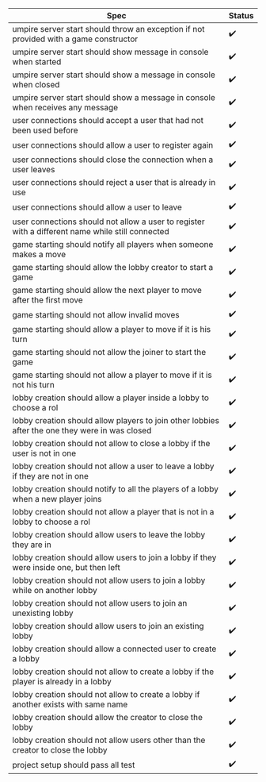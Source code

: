 |Spec|Status|
|----|------|
| umpire server start should throw an exception if not provided with a game constructor | :heavy_check_mark: |
| umpire server start should show message in console when started | :heavy_check_mark: |
| umpire server start should show a message in console when closed | :heavy_check_mark: |
| umpire server start should show a message in console when receives any message | :heavy_check_mark: |
| user connections should accept a user that had not been used before | :heavy_check_mark: |
| user connections should allow a user to register again | :heavy_check_mark: |
| user connections should close the connection when a user leaves | :heavy_check_mark: |
| user connections should reject a user that is already in use | :heavy_check_mark: |
| user connections should allow a user to leave | :heavy_check_mark: |
| user connections should not allow a user to register with a different name while still connected | :heavy_check_mark: |
| game starting should notify all players when someone makes a move | :heavy_check_mark: |
| game starting should allow the lobby creator to start a game | :heavy_check_mark: |
| game starting should allow the next player to move after the first move | :heavy_check_mark: |
| game starting should not allow invalid moves | :heavy_check_mark: |
| game starting should allow a player to move if it is his turn | :heavy_check_mark: |
| game starting should not allow the joiner to start the game | :heavy_check_mark: |
| game starting should not allow a player to move if it is not his turn | :heavy_check_mark: |
| lobby creation should allow a player inside a lobby to choose a rol | :heavy_check_mark: |
| lobby creation should allow players to join other lobbies after the one they were in was closed | :heavy_check_mark: |
| lobby creation should not allow to close a lobby if the user is not in one | :heavy_check_mark: |
| lobby creation should not allow a user to leave a lobby if they are not in one | :heavy_check_mark: |
| lobby creation should notify to all the players of a lobby when a new player joins | :heavy_check_mark: |
| lobby creation should not allow a player that is not in a lobby to choose a rol | :heavy_check_mark: |
| lobby creation should allow users to leave the lobby they are in | :heavy_check_mark: |
| lobby creation should allow users to join a lobby if they were inside one, but then left | :heavy_check_mark: |
| lobby creation should not allow users to join a lobby while on another lobby | :heavy_check_mark: |
| lobby creation should not allow users to join an unexisting lobby | :heavy_check_mark: |
| lobby creation should allow users to join an existing lobby | :heavy_check_mark: |
| lobby creation should allow a connected user to create a lobby | :heavy_check_mark: |
| lobby creation should not allow to create a lobby if the player is already in a lobby | :heavy_check_mark: |
| lobby creation should not allow to create a lobby if another exists with same name | :heavy_check_mark: |
| lobby creation should allow the creator to close the lobby | :heavy_check_mark: |
| lobby creation should not allow users other than the creator to close the lobby | :heavy_check_mark: |
| project setup should pass all test | :heavy_check_mark: |
